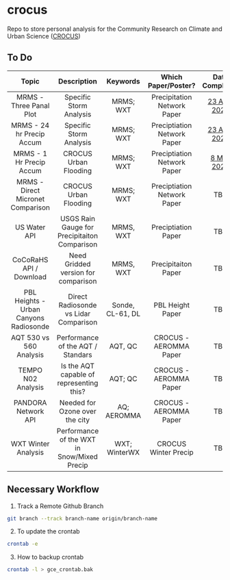 # crocus
Repo to store personal analysis for the Community Research on Climate and Urban Science ([CROCUS](https://crocus-urban.org/))

## To Do
| Topic | Description | Keywords | Which Paper/Poster? | Date Completed |
| :---: | :---------: | :------: | :-----------------: | :------------: |
| MRMS - Three Panal Plot | Specific Storm Analysis | MRMS; WXT | Precipitation Network Paper | [23 April 2025](https://github.com/jrobrien91/crocus/pull/20) |
| MRMS - 24 hr Precip Accum | Specific Storm Analysis | MRMS; WXT | Preciptiation Network Paper | [23 April 2025](https://github.com/jrobrien91/crocus/pull/20) |
| MRMS - 1 Hr Precip Accum | CROCUS Urban Flooding | MRMS; WXT | Preciptiation Network Paper | [8 May 2025](https://github.com/jrobrien91/crocus/pull/23) |
| MRMS - Direct Micronet Comparison | CROCUS Urban Flooding | MRMS; WXT | Preciptiation Network Paper | TBD |
| US Water API | USGS Rain Gauge for Precipitaiton Comparison | MRMS, WXT | Preciptiation Paper | TBD |
| CoCoRaHS API / Download | Need Gridded version for comparison | MRMS, WXT | Precipitaiton Paper | TBD |
| PBL Heights - Urban Canyons Radiosonde | Direct Radiosonde vs Lidar Comparison | Sonde, CL-61, DL | PBL Height Paper | TBD | 
| AQT 530 vs 560 Analysis | Performance of the AQT / Standars | AQT, QC | CROCUS - AEROMMA Paper | TBD |
| TEMPO N02 Analysis | Is the AQT capable of representing this? | AQT; QC | CROCUS - AEROMMA Paper | TBD |
| PANDORA Network API | Needed for Ozone over the city | AQ; AEROMMA | CROCUS - AEROMMA Paper | TBD |
| WXT Winter Analysis | Performance of the WXT in Snow/Mixed Precip | WXT; WinterWX | CROCUS Winter Precip | TBD |


## Necessary Workflow
1. Track a Remote Github Branch
```bash
git branch --track branch-name origin/branch-name
```

2. To update the crontab
```bash
crontab -e
```

3. How to backup crontab
```bash
crontab -l > gce_crontab.bak
```
